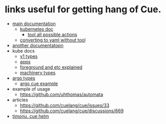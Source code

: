 # links useful for getting hang of Cue.

- [main documentation](https://cuelang.org/docs/)
    - [kubernetes doc](https://github.com/cue-lang/cue/blob/v0.7.1/doc/tutorial/kubernetes/README.md)
        - [tool all possible actions](https://github.com/cue-lang/cue/blob/v0.7.1/pkg/tool/file/file.cue)
    - [converting to yaml without tool](https://github.com/cue-lang/cue/discussions/996)
- [another documentatopn](https://cuetorials.com/first-steps/generate-configuration/)
- kube docs
    - [v1 types](https://github.com/kubernetes/api/blob/master/core/v1/types.go)
    - [apps](https://github.com/kubernetes/api/blob/master/apps/v1/types.go)
    - [foreground and etc explained](https://kubernetes.io/docs/concepts/architecture/garbage-collection/#controlling-how-the-garbage-collector-deletes-dependents)
    - [machinery types](https://github.com/kubernetes/apimachinery/blob/master/pkg/apis/meta/v1/types.go#L1247)
- [argo types](https://github.com/argoproj/argo-cd/blob/master/pkg/apis/application/v1alpha1/types.go#L54)
    - [argo cue example](https://github.com/zoetrope/argocd-cue)
- example of usage
    - https://github.com/uhthomas/automata
- articles
    - https://github.com/cuelang/cue/issues/33
    - https://github.com/cuelang/cue/discussions/669
- [timonu, cue helm](https://github.com/stefanprodan/timoni)
